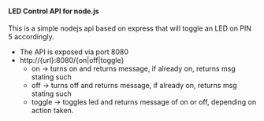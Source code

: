#### LED Control API for node.js

This is a simple nodejs api based on express that will toggle an LED on PIN 5 accordingly.

+ The API is exposed via port 8080
+ http://{url}:8080/{on|off|toggle} 
    + on -> turns on and returns message, if already on, returns msg stating such   
    + off -> turns off and returns message, if already on, returns msg stating such
    + toggle -> toggles led and returns message of on or off, depending on action taken.